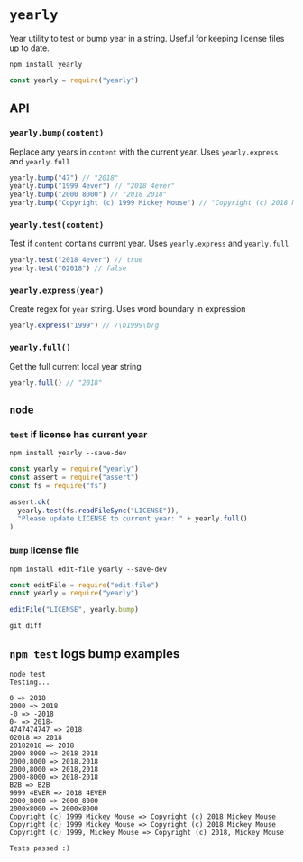 # `yearly`

Year utility to test or bump year in a string. Useful for keeping license files up to date.

```
npm install yearly
```

```js
const yearly = require("yearly")
```

## API

### `yearly.bump(content)`
Replace any years in `content` with the current year. Uses `yearly.express` and `yearly.full`

```js
yearly.bump("47") // "2018"
yearly.bump("1999 4ever") // "2018 4ever"
yearly.bump("2000 8000") // "2018 2018"
yearly.bump("Copyright (c) 1999 Mickey Mouse") // "Copyright (c) 2018 Mickey Mouse"
```

### `yearly.test(content)`
Test if `content` contains current year. Uses `yearly.express` and `yearly.full`

```js
yearly.test("2018 4ever") // true
yearly.test("02018") // false
```

### `yearly.express(year)`
Create regex for `year` string. Uses word boundary in expression

```js
yearly.express("1999") // /\b1999\b/g
```

### `yearly.full()`
Get the full current local year string

```js
yearly.full() // "2018"
```

## `node`

### `test` if license has current year

```
npm install yearly --save-dev
```

```js
const yearly = require("yearly")
const assert = require("assert")
const fs = require("fs")

assert.ok(
  yearly.test(fs.readFileSync("LICENSE")),
  "Please update LICENSE to current year: " + yearly.full()
)
```

### `bump` license file

```
npm install edit-file yearly --save-dev
```

```js
const editFile = require("edit-file")
const yearly = require("yearly")

editFile("LICENSE", yearly.bump)
```

```
git diff
```

## `npm test` logs bump examples

```
node test
Testing...

0 => 2018
2000 => 2018
-0 => -2018
0- => 2018-
4747474747 => 2018
02018 => 2018
20182018 => 2018
2000 8000 => 2018 2018
2000.8000 => 2018.2018
2000,8000 => 2018,2018
2000-8000 => 2018-2018
B2B => B2B
9999 4EVER => 2018 4EVER
2000_8000 => 2000_8000
2000x8000 => 2000x8000
Copyright (c) 1999 Mickey Mouse => Copyright (c) 2018 Mickey Mouse
Copyright (c) 1999 Mickey Mouse => Copyright (c) 2018 Mickey Mouse
Copyright (c) 1999, Mickey Mouse => Copyright (c) 2018, Mickey Mouse

Tests passed :)
```

